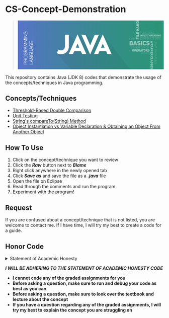 # CS-Concept-Demonstration
> ![banner](https://github.com/JP1128/CS-Concept-Demonstration/blob/master/images/JavaHeader.png)

This repository contains Java (JDK 8) codes that demonstrate the usage of the concepts/techniques in Java programming.

## Concepts/Techniques
  - [Threshold-Based Double Comparison](https://github.com/JP1128/CS-Concept-Demonstration/blob/master/Demonstrations/DoubleComparison.java)
  - [Unit Testing](https://github.com/JP1128/CS-Concept-Demonstration/blob/master/Demonstrations/UnitTesting.java)
  - [String's compareTo(String) Method](https://github.com/JP1128/CS-Concept-Demonstration/blob/master/Demonstrations/CompareTo.java)
  - [Object Instantiation vs Variable Declaration & Obtaining an Object From Another Object](https://github.com/JP1128/CS-Concept-Demonstration/blob/master/Demonstrations/InstantiationDemo.java)

## How To Use
1. Click on the concept/technique you want to review
2. Click the ***Raw*** button next to ***Blame***
3. Right click anywhere in the newly opened tab
4. Click ***Save as*** and save the file as a ***.java*** file
5. Open the file on Eclipse
6. Read through the comments and run the program
7. Experiment with the program!
    
## Request
If you are confused about a concept/technique that is not listed, you are welcome to contact me. If I have time, I will try my best to create a code for a guide. 

## Honor Code
<details>
  <summary>Statement of Academic Honesty</summary>
  <p>
  The following code represents my own work. I have neither received nor given inappropriate assistance. I have not copied or modified code from any source other than the course webpage or the course textbook. I recognize that any unauthorized assistance or plagiarism will be handled in accordance with the University of Georgia's Academic Honesty Policy and the policies of this course. I recognize that my work is based on an assignment created by the Department of Computer Science at the University of Georgia. Any publishing or posting of source code for this assignment is strictly prohibited unless you have written consent from the Department of Computer Science at the University of Georgia.  
  </p>
</details>

<b><em>I WILL BE ADHERING TO THE STATEMENT OF ACADEMIC HONESTY CODE</em>
<ul>
  <li> I cannot code any of the graded assignments for you </li>
  <li> Before asking a question, make sure to run and debug your code as best as you can </li>
  <li> Before asking a question, make sure to look over the textbook and lecture about the concept </li>
  <li> If you have a question regarding any of the graded assignments, I will try my best to explain the concept you are struggling on </li></b></ul>
